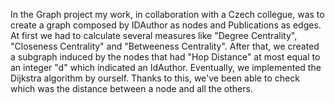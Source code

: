 In the Graph project my work, in collaboration with a Czech collegue, was to create a graph composed by IDAuthor as nodes and Publications as edges. 
At first we had to calculate several measures like "Degree Centrality", "Closeness Centrality" and "Betweeness Centrality".
After that, we created a subgraph induced by the nodes that had "Hop Distance" at most equal to an integer "d" which indicated an IdAuthor.
Eventually, we implemented the Dijkstra algorithm by ourself.
Thanks to this, we've been able to check which was the distance between a node and all the others.
